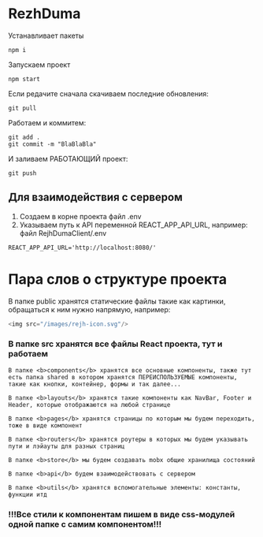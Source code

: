 # RezhDuma

Устанавливает пакеты

    npm i

Запускаем проект

    npm start

Если редачите сначала скачиваем последние обновления:

    git pull

Работаем и коммитем:

    git add .
    git commit -m "BlaBlaBla"

И заливаем РАБОТАЮЩИЙ проект:

    git push
    
## Для взаимодействия с сервером
1. Создаем в корне проекта файл .env
2. Указываем путь к API переменной REACT_APP_API_URL, например:
файл RejhDumaClient/.env
```HTML
REACT_APP_API_URL='http://localhost:8080/'
```


# Пара слов о структуре проекта

В папке public хранятся статические файлы такие как картинки, обращаться к ним нужно напрямую, например: 
```JavaScript
<img src="/images/rejh-icon.svg"/>
```

### В папке src хранятся все файлы React проекта, тут и работаем

    В папке <b>components</b> хранятся все основные компоненты, также тут есть папка shared в котором хранятся ПЕРЕИСПОЛЬЗУЕМЫЕ компоненты, такие как кнопки, контейнер, формы и так далее...

    В папке <b>layouts</b> хранятся такие компоненты как NavBar, Footer и Header, которые отображаются на любой странице

    В папке <b>pages</b> хранятся страницы по которым мы будем переходить, тоже в виде компонент

    В папке <b>routers</b> хранятся роутеры в которых мы будем указывать пути и лэйауты для разных страниц

    В папке <b>store</b> мы будем создавать mobx общие хранилища состояний

    В папке <b>api</b> будем взаимодействовать с сервером

    В папке <b>utils</b> хранятся вспомогательные элементы: константы, функции итд

### !!!Все стили к компонентам пишем в виде css-модулей одной папке с самим компонентом!!!

